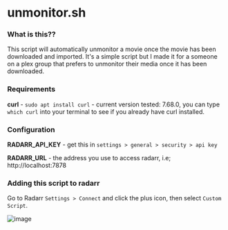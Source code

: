 # unmonitor.sh

### What is this??
This script will automatically unmonitor a movie once the movie has been downloaded and imported. It's a simple script but I made it for a someone on a plex group that prefers to unmonitor their media once it has been downloaded.

### Requirements

**curl** - `sudo apt install curl` - current version tested: 7.68.0, you can type `which curl` into your terminal to see if you already have curl installed.

### Configuration

**RADARR_API_KEY** - get this in `settings > general > security > api key`

**RADARR_URL** - the address you use to access radarr, i.e; http://localhost:7878

### Adding this script to radarr

Go to Radarr `Settings > Connect` and click the plus icon, then select `Custom Script`.

![image](https://user-images.githubusercontent.com/82295355/203098219-b837bcf9-1bdb-49db-8c2d-425e125d8ea1.png)
